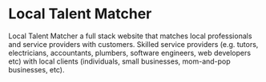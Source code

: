 # Local Talent Matcher
Local Talent Matcher a full stack website that matches local professionals and service providers with customers. Skilled service providers (e.g. tutors, electricians, accountants, plumbers, software engineers, web developers etc) with local clients (individuals, small businesses, mom-and-pop businesses, etc).